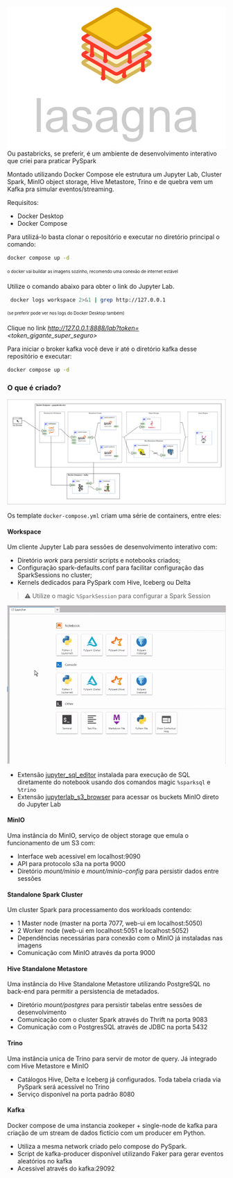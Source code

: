 ![alt text](docs/pastabricks-2.png "Lasagna")
Ou pastabricks, se preferir, é um ambiente de desenvolvimento interativo que criei para praticar PySpark

Montado utilizando Docker Compose ele estrutura um Jupyter Lab, Cluster Spark, MinIO object storage, Hive Metastore, Trino e de quebra vem um Kafka pra simular eventos/streaming.

Requisitos:
- Docker Desktop
- Docker Compose

Para utilizá-lo basta clonar o repositório e executar no diretório principal o comando:

```bash
docker compose up -d
```

<sub><sup>o docker vai buildar as imagens sozinho, recomendo uma conexão de internet estável</sup></sub>

Utilize o comando abaixo para obter o link do Jupyter Lab.

```bash
 docker logs workspace 2>&1 | grep http://127.0.0.1
```

<sub><sup>(se preferir pode ver nos logs do Docker Desktop também)</sup></sub>

Clique no link _http://127.0.0.1:8888/lab?token=<token_gigante_super_seguro>_

Para iniciar o broker kafka você deve ir até o diretório kafka desse repositório e executar:

```bash
docker compose up -d
```

### O que é criado?

![alt text](docs/analytics-lab.png "Title")

Os template `docker-compose.yml` criam uma série de containers, entre eles:

#### Workspace
Um cliente Jupyter Lab para sessões de desenvolvimento interativo com:
+ Diretório _work_ para persistir scripts e notebooks criados;
+ Configuração spark-defaults.conf para facilitar configuração das SparkSessions no cluster;
+ Kernels dedicados para PySpark com Hive, Iceberg ou Delta

> :warning: Utilize o magic `%SparkSession` para configurar a Spark Session

![alt text](docs/kernels.gif "Title")
+ Extensão [jupyter_sql_editor](https://github.com/CybercentreCanada/jupyterlab-sql-editor) instalada para execução de SQL diretamente do notebook usando dos comandos magic `%sparksql` e `%trino` 
+ Extensão [jupyterlab_s3_browser](https://github.com/IBM/jupyterlab-s3-browser) para acessar os buckets MinIO direto do Jupyter Lab

#### MinIO
Uma instância do MinIO, serviço de object storage que emula o funcionamento de um S3 com:
+ Interface web acessivel em localhost:9090
+ API para protocolo s3a na porta 9000
+ Diretório _mount/minio_ e _mount/minio-config_ para persistir dados entre sessões

#### Standalone Spark Cluster
Um cluster Spark para processamento dos workloads contendo:
+ 1 Master node (master na porta 7077, web-ui em localhost:5050)
+ 2 Worker node (web-ui em localhost:5051 e localhost:5052)
+ Dependências necessárias para conexão com o MinIO já instaladas nas imagens
+ Comunicação com MinIO através da porta 9000

#### Hive Standalone Metastore
Uma instância do Hive Standalone Metastore utilizando PostgreSQL no back-end para permitir a persistencia de metadados.
+ Diretório _mount/postgres_ para persistir tabelas entre sessões de desenvolvimento
+ Comunicação com o cluster Spark através do Thrift na porta 9083
+ Comunicação com o PostgresSQL através de JDBC na porta 5432

#### Trino
Uma instância unica de Trino para servir de motor de query. Já integrado com Hive Metastore e MinIO
+ Catálogos Hive, Delta e Iceberg já configurados. Toda tabela criada via PySpark será acessível no Trino
+ Serviço disponível na porta padrão 8080

#### Kafka
Docker compose de uma instancia zookeper + single-node de kafka para criação de um stream de dados fictício com um producer em Python.
+ Utiliza a mesma network criado pelo compose do PySpark.
+ Script de kafka-producer disponível utilizando Faker para gerar eventos aleatórios no kafka
+ Acessivel através do kafka:29092